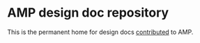 # AMP design doc repository

This is the permanent home for design docs [contributed](https://github.com/ampproject/amphtml/blob/master/CONTRIBUTING.md) to AMP.
